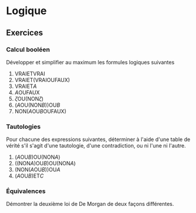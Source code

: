 <!-- LTeX: language=fr -->

Logique
=======

## Exercices

### Calcul booléen

Développer et simplifier au maximum les formules logiques suivantes

1. $\mathrm{VRAI} \mathrm{ET} \mathrm{VRAI}$
2. $\mathrm{VRAI} \mathrm{ET} (\mathrm{VRAI} \mathrm{OU} \mathrm{FAUX})$
3. $\mathrm{VRAI} \mathrm{ET} A$
4. $A \mathrm{OU} \mathrm{FAUX}$
5. $ζ \mathrm{OU} (\mathrm{NON} ζ)$
6. $(A \mathrm{OU} (\mathrm{NON} B)) \mathrm{OU} B$
7. $\mathrm{NON} (A \mathrm{OU} B \mathrm{OU} \mathrm{FAUX})$

### Tautologies

Pour chacune des expressions suivantes, déterminer à l'aide d'une table de vérité s'il s'agit d'une
tautologie, d'une contradiction, ou ni l'une ni l'autre.

1. $(A \mathrm{OU} B) \mathrm{OU} (\mathrm{NON} A)$
2. $((\mathrm{NON} A) \mathrm{OU} B) \mathrm{OU} (\mathrm{NON} A)$
3. $(\mathrm{NON} (A \mathrm{OU} B)) \mathrm{OU} A$
4. $(A \mathrm{OU} B) \mathrm{ET} C$

### Équivalences

Démontrer la deuxième loi de De Morgan de deux façons différentes.